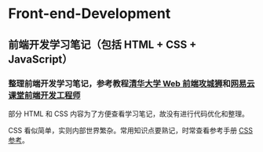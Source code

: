 # Front-end-Development


## 前端开发学习笔记（包括 HTML + CSS + JavaScript）


### 整理前端开发学习笔记，参考教程[清华大学 Web 前端攻城狮](https://www.xuetangx.com/course/THU08091000257)和[网易云课堂前端开发工程师](https://mooc.study.163.com/smartSpec/detail/12001.htm)


部分 HTML 和 CSS 内容为了方便查看学习笔记，故没有进行代码优化和整理。

CSS 看似简单，实则内部世界繁杂。常用知识点要熟记，时常查看参考手册 [CSS 参考](https://developer.mozilla.org/zh-CN/docs/Web/CSS/Reference)。
